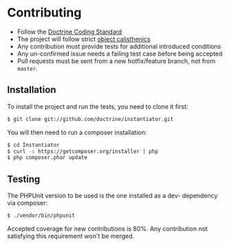 # Contributing

* Follow the [Doctrine Coding Standard](https://github.com/doctrine/coding-standard)
* The project will follow
  strict [object calisthenics](http://www.slideshare.net/guilhermeblanco/object-calisthenics-applied-to-php)
* Any contribution must provide tests for additional introduced conditions
* Any un-confirmed issue needs a failing test case before being accepted
* Pull requests must be sent from a new hotfix/feature branch, not from `master`.

## Installation

To install the project and run the tests, you need to clone it first:

```sh
$ git clone git://github.com/doctrine/instantiator.git
```

You will then need to run a composer installation:

```sh
$ cd Instantiator
$ curl -s https://getcomposer.org/installer | php
$ php composer.phar update
```

## Testing

The PHPUnit version to be used is the one installed as a dev- dependency via composer:

```sh
$ ./vendor/bin/phpunit
```

Accepted coverage for new contributions is 80%. Any contribution not satisfying this requirement won't be merged.


